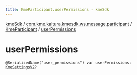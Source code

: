 ```yaml
---
title: KmeParticipant.userPermissions - kmeSdk
---
```


[kmeSdk](../../index.html) / [com.kme.kaltura.kmesdk.ws.message.participant](../index.html) / [KmeParticipant](index.html) / [userPermissions](./user-permissions.html)

# userPermissions

`@SerializedName("user_permissions") var userPermissions: `[`KmeSettingsV2`](../../com.kme.kaltura.kmesdk.rest.response.room.settings/-kme-settings-v2/index.html)`?`